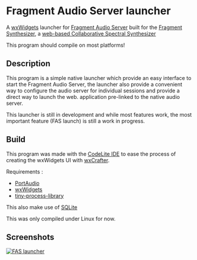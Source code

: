 # Fragment Audio Server launcher

A [wxWidgets](https://www.wxwidgets.org/) launcher for [Fragment Audio Server](https://github.com/grz0zrg/fas) built for the [Fragment Synthesizer](https://github.com/grz0zrg/fsynth), a [web-based Collaborative Spectral Synthesizer](https://www.fsynth.com)

This program should compile on most platforms!

## Description

This program is a simple native launcher which provide an easy interface to start the Fragment Audio Server, the launcher also provide a convenient way to configure the audio server for individual sessions and provide a direct way to launch the web. application pre-linked to the native audio server.

This launcher is still in development and while most features work, the most important feature (FAS launch) is still a work in progress.

## Build

This program was made with the [CodeLite IDE](https://codelite.org/) to ease the process of creating the wxWidgets UI with [wxCrafter](https://wxcrafter.codelite.org/).

Requirements :

 * [PortAudio](http://www.portaudio.com/download.html)
 * [wxWidgets](https://www.wxwidgets.org/)
 * [tiny-process-library](https://github.com/eidheim/tiny-process-library)

This also make use of [SQLite](https://www.sqlite.org/)

This was only compiled under Linux for now.

## Screenshots

[![FAS launcher](https://www.fsynth.com/data/fas_launcher.png)](https://github.com/grz0zrg/fas_launcher)
